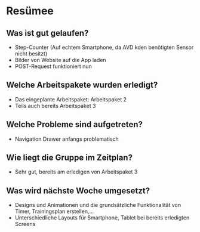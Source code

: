 # Resümee

## Was ist gut gelaufen?
* Step-Counter (Auf echtem Smartphone, da AVD kden benötigten Sensor nicht besitzt)
* Bilder von Website auf die App laden 
* POST-Request funktioniert nun

## Welche Arbeitspakete wurden erledigt?
* Das eingeplante Arbeitspaket: Arbeitspaket 2
* Teils auch bereits Arbeitspaket 3

## Welche Probleme sind aufgetreten?
* Navigation Drawer anfangs problematisch

## Wie liegt die Gruppe im Zeitplan?
* Sehr gut, bereits am erledigen von Arbeitspaket 3

## Was wird nächste Woche umgesetzt?
* Designs und Animationen und die grundsätzliche Funktionalität von Timer, Trainingsplan erstellen,...
* Unterschiedliche Layouts für Smartphone, Tablet bei bereits erledigten Screens

